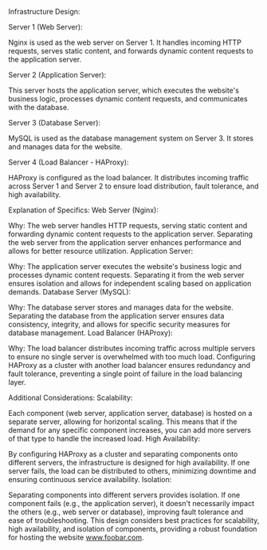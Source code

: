 Infrastructure Design:


Server 1 (Web Server):

Nginx is used as the web server on Server 1. It handles incoming HTTP requests, serves static content, and forwards dynamic content requests to the application server.

Server 2 (Application Server):

This server hosts the application server, which executes the website's business logic, processes dynamic content requests, and communicates with the database.

Server 3 (Database Server):

MySQL is used as the database management system on Server 3. It stores and manages data for the website.

Server 4 (Load Balancer - HAProxy):

HAProxy is configured as the load balancer. It distributes incoming traffic across Server 1 and Server 2 to ensure load distribution, fault tolerance, and high availability.

Explanation of Specifics:
Web Server (Nginx):

Why: The web server handles HTTP requests, serving static content and forwarding dynamic content requests to the application server. Separating the web server from the application server enhances performance and allows for better resource utilization.
Application Server:

Why: The application server executes the website's business logic and processes dynamic content requests. Separating it from the web server ensures isolation and allows for independent scaling based on application demands.
Database Server (MySQL):

Why: The database server stores and manages data for the website. Separating the database from the application server ensures data consistency, integrity, and allows for specific security measures for database management.
Load Balancer (HAProxy):

Why: The load balancer distributes incoming traffic across multiple servers to ensure no single server is overwhelmed with too much load. Configuring HAProxy as a cluster with another load balancer ensures redundancy and fault tolerance, preventing a single point of failure in the load balancing layer.


Additional Considerations:
Scalability:

Each component (web server, application server, database) is hosted on a separate server, allowing for horizontal scaling. This means that if the demand for any specific component increases, you can add more servers of that type to handle the increased load.
High Availability:

By configuring HAProxy as a cluster and separating components onto different servers, the infrastructure is designed for high availability. If one server fails, the load can be distributed to others, minimizing downtime and ensuring continuous service availability.
Isolation:

Separating components into different servers provides isolation. If one component fails (e.g., the application server), it doesn't necessarily impact the others (e.g., web server or database), improving fault tolerance and ease of troubleshooting.
This design considers best practices for scalability, high availability, and isolation of components, providing a robust foundation for hosting the website www.foobar.com.
